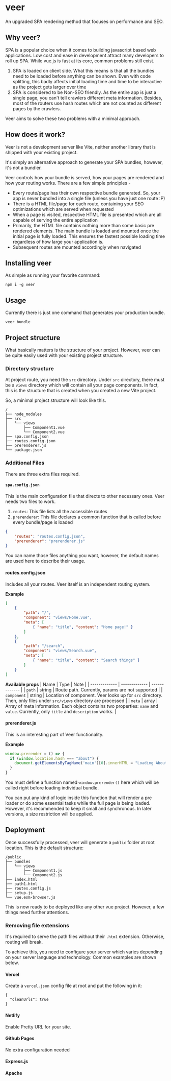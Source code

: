 # veer
An upgraded SPA rendering method that focuses on performance and SEO.

## Why veer?
SPA is a popular choice when it comes to building javascript based web applications. Low cost and ease in development attract many developers to roll up SPA. While vue.js is fast at its core, common problems still exist.

1. SPA is loaded on client side. What this means is that all the bundles need to be loaded before anything can be shown. Even with code splitting, this badly affects initial loading time and time to be interactive as the project gets larger over time
2. SPA is considered to be Non-SEO friendly. As the entire app is just a single page, you can't tell crawlers different meta information. Besides, most of the routers use hash routes which are not counted as different pages by the crawlers.

Veer aims to solve these two problems with a minimal approach.

## How does it work?
Veer is not a development server like Vite, neither another library that is shipped with your existing project.

It's simply an alternative approach to generate your SPA bundles, however, it's not a bundler.

Veer controls how your bundle is served, how your pages are rendered and how your routing works. There are a few simple principles -

- Every route/page has their own respective bundle generated. So, your app is never bundled into a single file (unless you have just one route :P)
- There is a HTML file/page for each route, containing your SEO optimizations which are served when requested
- When a page is visited, respective HTML file is presented which are all capable of serving the entire application
- Primarily, the HTML file contains nothing more than some basic pre rendered elements. The main bundle is loaded and mounted once the initial page is fully loaded. This ensures the fastest possible loading time regardless of how large your application is.
- Subsequent routes are mounted accordingly when navigated

## Installing veer
As simple as running your favorite command:
  ```
  npm i -g veer
  ```
## Usage
Currently there is just one command that generates your production bundle.
  ```
  veer bundle
  ```
## Project structure
What basically matters is the structure of your project. However, veer can be quite easily used with your existing project structure.

### Directory structure
At project route, you need the `src` directory. Under `src` directory, there must be a `views` directory which will contain all your page components.
In fact, this is the structure that is created when you created a new Vite project.

So, a minimal project structure will look like this.
```
/
├── node_modules
├── src
│   └── views
│       ├── Component1.vue
│       └── Component2.vue
├── spa.config.json
├── routes.config.json
├── prerenderer.js
└── package.json
```

### Additional Files
There are three extra files required.

#### `spa.config.json`
This is the main configuration file that directs to other necessary ones. Veer needs two files to work.
1. `routes`: This file lists all the accessible routes
2. `prerenderer`: This file declares a common function that is called before every bundle/page is loaded


```json
{
    "routes": "routes.config.json",
    "prerenderer": "prerenderer.js"
}
```

You can name those files anything you want, however, the default names are used here to describe their usage.

#### routes.config.json
Includes all your routes. Veer itself is an independent routing system.

**Example**
```json
[
    {
        "path": "/",
        "component": "views/Home.vue",
        "meta": [
            { "name": "title", "content": "Home page!" }
        ]
    },
    {
        "path": "/search",
        "component": "views/Search.vue",
        "meta": [
            { "name": "title", "content": "Search things" }
        ]
    }
]
```

**Available props**
| Name  | Type | Note |
| ------------- | ------------- | ------------- |
| `path`  | string  | Route path. Currently, params are not supported  |
| `component`  | string  | Location of component. Veer looks up for `src` directory. Then, only files under `src/views` directory are processed  |
| `meta`  | array  | Array of meta information. Each object contains two properties: `name` and `value`. Currently, only `title` and `description` works. |

#### prerenderer.js
This is an interesting part of Veer functionality. 

**Example**
```javascript
window.prerender = () => {
  if (window.location.hash === "about") {
    document.getElementsByTagName('main')[0].innerHTML = "Loading About..."
  }
}
```
You must define a function named `window.prerender()` here which will be called right before loading individual bundle.

You can put any kind of logic inside this function that will render a pre loader or do some essential tasks while the full page is being loaded. However, it's recommended to keep it small and synchronous. In later versions, a size restriction will be applied.

## Deployment 
Once successfully processed, veer will generate a `public` folder at root location. This is the default structure:
```
/public
├── bundles
│   └── views
│       ├── Component1.js
│       └── Component2.js
├── index.html
├── path1.html
├── routes.config.js
├── setup.js
└── vue.esm-browser.js
```
This is now ready to be deployed like any other vue project. However, a few things need further attentions.

### Removing file extensions
It's required to serve the path files without their `.html` extension. Otherwise, routing will break.

To achieve this, you need to configure your server which varies depending on your server language and technology. Common examples are shown below.

#### Vercel
Create a `vercel.json` config file at root and put the following in it:
```
{
  "cleanUrls": true
}
```

#### Netlify
Enable Pretty URL for your site.

#### Github Pages
No extra configuration needed
#### Express.js

#### Apache
